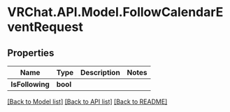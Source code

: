 # VRChat.API.Model.FollowCalendarEventRequest

## Properties

Name | Type | Description | Notes
------------ | ------------- | ------------- | -------------
**IsFollowing** | **bool** |  | 

[[Back to Model list]](../README.md#documentation-for-models) [[Back to API list]](../README.md#documentation-for-api-endpoints) [[Back to README]](../README.md)


